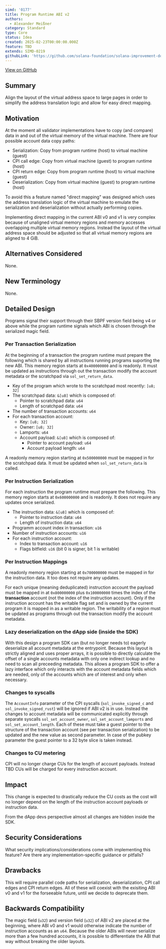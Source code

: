 ```yaml
---
simd: '0177'
title: Program Runtime ABI v2
authors:
  - Alexander Meißner
category: Standard
type: Core
status: Idea
created: 2025-02-23T00:00:00.000Z
feature: TBD
extends: SIMD-0219
githubLink: 'https://github.com/solana-foundation/solana-improvement-documents/pull/177'
---
```

[View on GitHub](https://github.com/solana-foundation/solana-improvement-documents/pull/177)


## Summary

Align the layout of the virtual address space to large pages in order to
simplify the address translation logic and allow for easy direct mapping.

## Motivation

At the moment all validator implementations have to copy (and compare) data in
and out of the virtual memory of the virtual machine. There are four possible
account data copy paths:

- Serialization: Copy from program runtime (host) to virtual machine (guest)
- CPI call edge: Copy from virtual machine (guest) to program runtime (host)
- CPI return edge: Copy from program runtime (host) to virtual machine (guest)
- Deserialization: Copy from virtual machine (guest) to program runtime (host)

To avoid this a feature named "direct mapping" was designed which uses the
address translation logic of the virtual machine to emulate the serialization
and deserialization without actually performing copies.

Implementing direct mapping in the current ABI v0 and v1 is very complex
because of unaligned virtual memory regions and memory accesses overlapping
multiple virtual memory regions. Instead the layout of the virtual address
space should be adjusted so that all virtual memory regions are aligned to
4 GiB.

## Alternatives Considered

None.

## New Terminology

None.

## Detailed Design

Programs signal their support through their SBPF version field being v4 or
above while the program runtime signals which ABI is chosen through the
serialized magic field.

### Per Transaction Serialization

At the beginning of a transaction the program runtime must prepare the
following which is shared by all instructions running programs suporting the
new ABI. This memory region starts at `0x400000000` and is readonly. It must be
updated as instructions through out the transaction modify the account metadata
or the scratchpad via `sol_set_return_data`.

- Key of the program which wrote to the scratchpad most recently: `[u8; 32]`
- The scratchpad data: `&[u8]` which is composed of:
  - Pointer to scratchpad data: `u64`
  - Length of scratchpad data: `u64`
- The number of transaction accounts: `u64`
- For each transaction account:
  - Key: `[u8; 32]`
  - Owner: `[u8; 32]`
  - Lamports: `u64`
  - Account payload: `&[u8]` which is composed of:
    - Pointer to account payload: `u64`
    - Account payload length: `u64`

A readonly memory region starting at `0x500000000` must be mapped in for the
scratchpad data. It must be updated when `sol_set_return_data` is called.

### Per Instruction Serialization

For each instruction the program runtime must prepare the following.
This memory region starts at `0x600000000` and is readonly. It does not require
any updates once serialized.

- The instruction data: `&[u8]` which is composed of:
  - Pointer to instruction data: `u64`
  - Length of instruction data: `u64`
- Programm account index in transaction: `u16`
- Number of instruction accounts: `u16`
- For each instruction account:
  - Index to transaction account: `u16`
  - Flags bitfield: `u16` (bit 0 is signer, bit 1 is writable)

### Per Instruction Mappings

A readonly memory region starting at `0x700000000` must be mapped
in for the instruction data. It too does not require any updates.

For each unique (meaning deduplicated) instruction account the payload must
be mapped in at `0x800000000` plus `0x100000000` times the index of the
**transaction** account (not the index of the instruction account). Only if the
instruction account has the writable flag set and is owned by the current
program it is mapped in as a writable region. The writability of a region must
be updated as programs through out the transaction modify the account metadata.

### Lazy deserialization on the dApp side (inside the SDK)

With this design a program SDK can (but no longer needs to) eagerly deserialize
all account metadata at the entrypoint. Because this layout is strictly aligned
and uses proper arrays, it is possible to directly calculate the offset of a
single accounts metadata with only one indirect lookup and no need to scan all
preceeding metadata. This allows a program SDK to offer a lazy interface which
only interacts with the account metadata fields which are needed, only of the
accounts which are of interest and only when necessary.

### Changes to syscalls

The `AccountInfo` parameter of the CPI syscalls (`sol_invoke_signed_c` and
`sol_invoke_signed_rust`) will be ignored if ABI v2 is in use. Instead the
changes to account metadata will be communicated explicitly through separate
syscalls `sol_set_account_owner`, `sol_set_account_lamports` and
`sol_set_account_length`. Each of these must take a guest pointer to the
structure of the transaction account (see per transaction serialization) to be
updated and the new value as second parameter. In case of the pubkey parameter
the guest pointer to a 32 byte slice is taken instead.

### Changes to CU metering

CPI will no longer charge CUs for the length of account payloads. Instead TBD
CUs will be charged for every instruction account.

## Impact

This change is expected to drastically reduce the CU costs as the cost will no
longer depend on the length of the instruction account payloads or instruction
data.

From the dApp devs perspective almost all changes are hidden inside the SDK.

## Security Considerations

What security implications/considerations come with implementing this feature?
Are there any implementation-specific guidance or pitfalls?

## Drawbacks

This will require parallel code paths for serialization, deserialization, CPI
call edges and CPI return edges. All of these will coexist with the exisiting
ABI v0 and v1 for the forseeable future, until we decide to deprecate them.

## Backwards Compatibility

The magic field (`u32`) and version field (`u32`) of ABI v2 are placed at the
beginning, where ABI v0 and v1 would otherwise indicate the number of
instruction accounts as an `u64`. Because the older ABIs will never serialize
more than a few hundred accounts, it is possible to differentiate the ABI
that way without breaking the older layouts.
